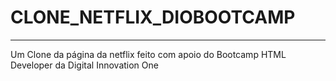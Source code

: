 # CLONE_NETFLIX_DIOBOOTCAMP
<hr>
Um Clone da página da netflix feito com apoio do Bootcamp HTML Developer da Digital Innovation One
